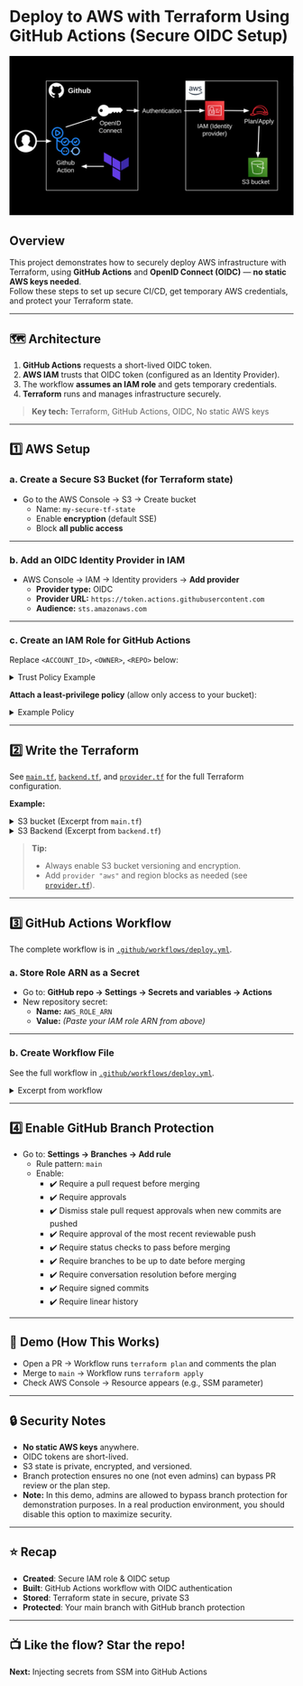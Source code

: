 # Deploy to AWS with Terraform Using GitHub Actions (Secure OIDC Setup)

![Architecture Diagram](diagram)

## Overview

This project demonstrates how to securely deploy AWS infrastructure with Terraform, using **GitHub Actions** and **OpenID Connect (OIDC)** — **no static AWS keys needed**.  
Follow these steps to set up secure CI/CD, get temporary AWS credentials, and protect your Terraform state.

---

## 🗺️ Architecture

1. **GitHub Actions** requests a short-lived OIDC token.
2. **AWS IAM** trusts that OIDC token (configured as an Identity Provider).
3. The workflow **assumes an IAM role** and gets temporary credentials.
4. **Terraform** runs and manages infrastructure securely.

> **Key tech:** Terraform, GitHub Actions, OIDC, No static AWS keys

---

## 1️⃣ AWS Setup

### a. Create a Secure S3 Bucket (for Terraform state)

- Go to the AWS Console → S3 → Create bucket  
  - Name: `my-secure-tf-state`
  - Enable **encryption** (default SSE)
  - Block **all public access**

---

### b. Add an OIDC Identity Provider in IAM

- AWS Console → IAM → Identity providers → **Add provider**
  - **Provider type:** OIDC
  - **Provider URL:** `https://token.actions.githubusercontent.com`
  - **Audience:** `sts.amazonaws.com`

---

### c. Create an IAM Role for GitHub Actions

Replace `<ACCOUNT_ID>`, `<OWNER>`, `<REPO>` below:

<details>
<summary>Trust Policy Example</summary>

```json
{
  "Effect": "Allow",
  "Principal": {
    "Federated": "arn:aws:iam::<ACCOUNT_ID>:oidc-provider/token.actions.githubusercontent.com"
  },
  "Action": "sts:AssumeRoleWithWebIdentity",
  "Condition": {
    "StringEquals": {
      "token.actions.githubusercontent.com:sub": "repo:<OWNER>/<REPO>:ref:refs/heads/main"
    }
  }
}
```
</details>

**Attach a least-privilege policy** (allow only access to your bucket):

<details>
<summary>Example Policy</summary>

```json
{
  "Version": "2012-10-17",
  "Statement": [
    {
      "Effect": "Allow",
      "Action": [
        "s3:PutObject",
        "s3:GetObject",
        "s3:DeleteObject",
        "s3:ListBucket"
      ],
      "Resource": [
        "arn:aws:s3:::my-secure-tf-state",
        "arn:aws:s3:::my-secure-tf-state/*"
      ]
    }
  ]
}
```
</details>

---

## 2️⃣ Write the Terraform

See [`main.tf`](./main.tf), [`backend.tf`](./backend.tf), and [`provider.tf`](./provider.tf) for the full Terraform configuration.

**Example:**

<details>
<summary>S3 bucket (Excerpt from <code>main.tf</code>)</summary>

```hcl
resource "random_id" "bucket_suffix" {
  byte_length = 2
}

resource "aws_s3_bucket" "test_bucket" {
  bucket = "amr-terraform-test-bucket-${random_id.bucket_suffix.hex}"
  force_destroy = true
}
```
</details>

<details>
<summary>S3 Backend (Excerpt from <code>backend.tf</code>)</summary>

```hcl
terraform {
  backend "s3" {
    bucket = "my-secure-tf-state"
    key    = "github/oidc-demo.tfstate"
    region = "us-east-1"
  }
}
```
</details>

> **Tip:**  
> - Always enable S3 bucket versioning and encryption.  
> - Add `provider "aws"` and region blocks as needed (see [`provider.tf`](./provider.tf)).

---

## 3️⃣ GitHub Actions Workflow

The complete workflow is in [`.github/workflows/deploy.yml`](.github/workflows/deploy.yml).

### a. Store Role ARN as a Secret

- Go to: **GitHub repo → Settings → Secrets and variables → Actions**
- New repository secret:  
  - **Name:** `AWS_ROLE_ARN`
  - **Value:** *(Paste your IAM role ARN from above)*

---

### b. Create Workflow File

See the full workflow in [`.github/workflows/deploy.yml`](.github/workflows/deploy.yml).

<details>
<summary>Excerpt from workflow</summary>

```yaml
name: Deploy to AWS

on:
  push:
    branches: [main]
  pull_request:

permissions:
  id-token: write
  contents: read

jobs:
  deploy:
    runs-on: ubuntu-latest
    steps:
      - name: Checkout repository
        uses: actions/checkout@v4
      # ...existing steps...
```
</details>

---

## 4️⃣ Enable GitHub Branch Protection

- Go to: **Settings → Branches → Add rule**
  - Rule pattern: `main`
  - Enable:
    - ✔️ Require a pull request before merging
    - ✔️ Require approvals
    - ✔️ Dismiss stale pull request approvals when new commits are pushed
    - ✔️ Require approval of the most recent reviewable push
    - ✔️ Require status checks to pass before merging
    - ✔️ Require branches to be up to date before merging
    - ✔️ Require conversation resolution before merging
    - ✔️ Require signed commits
    - ✔️ Require linear history

---

## 🚀 Demo (How This Works)

- Open a PR → Workflow runs `terraform plan` and comments the plan
- Merge to `main` → Workflow runs `terraform apply`
- Check AWS Console → Resource appears (e.g., SSM parameter)

---

## 🔒 Security Notes

- **No static AWS keys** anywhere.
- OIDC tokens are short-lived.
- S3 state is private, encrypted, and versioned.
- Branch protection ensures no one (not even admins) can bypass PR review or the plan step.
- **Note:** In this demo, admins are allowed to bypass branch protection for demonstration purposes. In a real production environment, you should disable this option to maximize security.

---

## ⭐ Recap

- **Created**: Secure IAM role & OIDC setup
- **Built**: GitHub Actions workflow with OIDC authentication
- **Stored**: Terraform state in secure, private S3
- **Protected**: Your main branch with GitHub branch protection

---

## 📺 Like the flow? Star the repo!  
**Next:** Injecting secrets from SSM into GitHub Actions
